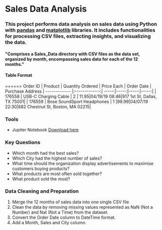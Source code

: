 # Sales Data Analysis

### This project performs data analysis on sales data using Python with [pandas](https://pandas.pydata.org/) and [matplotlib](https://matplotlib.org/stable/tutorials/pyplot.html) libraries. It includes functionalities for processing CSV files, extracting insights, and visualizing the data.


#### "Comprises a  Sales_Data directory with CSV files as the data set, organized by month, encompassing sales data for each of the 12 months."

#### Table Format
======
 Order ID        | Product           | Quantity Ordered  | Price Each  | Order Date  | Purchase Address
| ------------- |:-------------:| -----:|-----:|-----:|-----:|
| 176558    | USB-C Charging Cable	 | 2 | 11.95|04/19/19 08:46|917 1st St, Dallas, TX 75001|
| 176559      | Bose SoundSport Headphones	      |   1 |99.99|04/07/19 22:30|682 Chestnut St, Boston, MA 02215|

### Tools
- Jupiter Notebook [Download here](https://jupyter.org/install)

### Key Questions
- Which month had the best sales?
- Which City had the highest number of sales?
- What time should the organization display advertisements to maximise customers buying products?
- What products are most often sold together?
- What product sold the most?
### Data Cleaning and Preparation
1. Merge the 12 months of sales data into one single CSV file
2. Clean the data by removing missing values represented as NaN (Not a Number) and Nat (Not a Time) from the dataset.
3. Convert the Order Date column to DateTime format.
4. Add a Month, Sales and City column.


   
